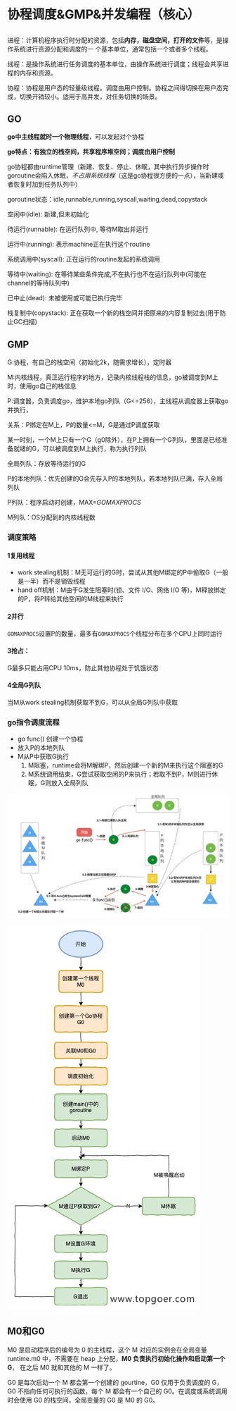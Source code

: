 # 协程调度&GMP&并发编程（核心）

## ##

进程：计算机程序执行时分配的资源，包括**内存，磁盘空间，打开的文件**等，是操作系统进行资源分配和调度的一  个基本单位，通常包括一个或者多个线程。

线程：是操作系统进行任务调度的基本单位，由操作系统进行调度；线程会共享进程的内存和资源。

协程：协程是用户态的轻量级线程。调度由用户控制。协程之间得切换在用户态完成，切换开销较小。适用于高并发，对任务切换的场景。



## GO

**go中主线程就时一个物理线程**，可以发起对个协程

**go特点：有独立的栈空间，共享程序堆空间；调度由用户控制**



go协程都由runtime管理（新建、恢复、停止、休眠，其中执行异步操作时goroutine会陷入休眠，*不占用系统线程*（这是go协程很方便的一点），当新建或者恢复时加到任务队列中）

goroutine状态：idle,runnable,running,syscall,waiting,dead,copystack

 空闲中(idle): 新建,但未初始化

 待运行(runnable): 在运行队列中, 等待M取出并运行 

运行中(running): 表示machine正在执行这个routine 

系统调用中(syscall): 正在运行的routine发起的系统调用

 等待中(waiting): 在等待某些条件完成,不在执行也不在运行队列中(可能在channel的等待队列中)

 已中止(dead): 未被使用或可能已执行完毕

 栈复制中(copystack): 正在获取一个新的栈空间并把原来的内容复制过去(用于防止GC扫描)



## GMP

G:协程，有自己的栈空间（初始化2k，随需求增长），定时器

M:内核线程，真正运行程序的地方，记录内核线程栈的信息，go被调度到M上时，使用go自己的栈信息

P:调度器，负责调度go，维护本地go列队（G<=256），主线程从调度器上获取go并执行，



关系：P绑定在M上，P的数量<=M，G是通过P调度获取

某一时刻，一个M上只有一个G（g0除外），在P上拥有一个G列队，里面是已经准备就绪的G，可以被调度到M上执行，称为执行列队



全局列队：存放等待运行的G

P的本地列队：优先创建的G会先存入P的本地列队，若本地列队已满，存入全局列队

P列队：程序启动时创建，MAX=*GOMAXPROCS*

M列队：OS分配到的内核线程数



### 调度策略

#### 1复用线程

- work stealing机制：M无可运行的G时，尝试从其他M绑定的P中偷取G（一般是一半）而不是销毁线程
- hand off机制：M由于G发生阻塞时(锁、文件 I/O、网络 I/O 等)，M释放绑定的P，将P转给其他空闲的M线程来执行

#### 2并行

`GOMAXPROCS`设置P的数量，最多有`GOMAXPROCS`个线程分布在多个CPU上同时运行

#### 3抢占：

G最多只能占用CPU 10ms，防止其他协程处于饥饿状态

#### 4全局G列队

当M从work stealing机制获取不到G，可以从全局G列队中获取



### go指令调度流程

- go func() 创建一个协程
- 放入P的本地列队
- M从P中获取G执行
  1. M阻塞，runtime会将M解绑P，然后创建一个新的M来执行这个阻塞的G
  2. M系统调用结束，G尝试获取空闲的P来执行；若取不到P，M则进行休眠，G则放入全局列队



![指令调度流程](https://github.com/zhlany/notes/blob/master/go/Picture/%E6%8C%87%E4%BB%A4%E8%B0%83%E5%BA%A6%E6%B5%81%E7%A8%8B.jpg)

![调度器生命周期](https://github.com/zhlany/notes/blob/master/go/Picture/%E8%B0%83%E5%BA%A6%E5%99%A8%E7%94%9F%E5%91%BD%E5%91%A8%E6%9C%9F.png)



## M0和G0

M0 是启动程序后的编号为 0 的主线程，这个 M 对应的实例会在全局变量 runtime.m0 中，不需要在 heap 上分配，**M0 负责执行初始化操作和启动第一个 G**， 在之后 M0 就和其他的 M 一样了。

G0 是每次启动一个 M 都会第一个创建的 gourtine，G0 仅用于负责调度的 G，G0 不指向任何可执行的函数，每个 M 都会有一个自己的 G0。在调度或系统调用时会使用 G0 的栈空间，全局变量的 G0 是 M0 的 G0。
